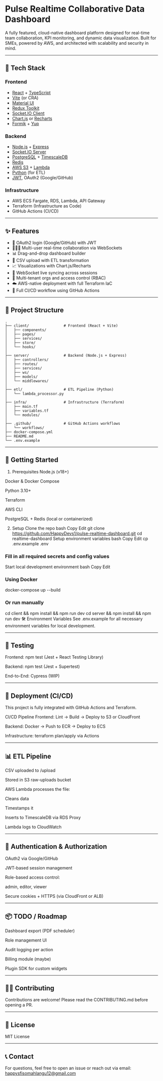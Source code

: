 # Pulse Realtime Collaborative Data Dashboard

A fully featured, cloud-native dashboard platform designed for real-time team collaboration, KPI monitoring, and dynamic data visualization. Built for SMEs, powered by AWS, and architected with scalability and security in mind.

---

## 🧩 Tech Stack

### Frontend
- [React](https://reactjs.org/) + [TypeScript](https://www.typescriptlang.org/)
- [Vite](https://vitejs.dev/) (or CRA)
- [Material UI](https://mui.com/)
- [Redux Toolkit](https://redux-toolkit.js.org/)
- [Socket.IO Client](https://socket.io/)
- [Chart.js](https://www.chartjs.org/) or [Recharts](https://recharts.org/)
- [Formik](https://formik.org/) + [Yup](https://github.com/jquense/yup)

### Backend
- [Node.js](https://nodejs.org/) + [Express](https://expressjs.com/)
- [Socket.IO Server](https://socket.io/)
- [PostgreSQL](https://www.postgresql.org/) + [TimescaleDB](https://www.timescale.com/)
- [Redis](https://redis.io/)
- [AWS S3](https://aws.amazon.com/s3/) + [Lambda](https://aws.amazon.com/lambda/)
- [Python](https://www.python.org/) (for ETL)
- [JWT](https://jwt.io/), OAuth2 (Google/GitHub)

### Infrastructure
- AWS ECS Fargate, RDS, Lambda, API Gateway
- Terraform (Infrastructure as Code)
- GitHub Actions (CI/CD)

---

## ✨ Features

- 🔐 OAuth2 login (Google/GitHub) with JWT
- 🧑‍🤝‍🧑 Multi-user real-time collaboration via WebSockets
- 📊 Drag-and-drop dashboard builder
- 📁 CSV upload with ETL transformation
- 📈 Visualizations with Chart.js/Recharts
- 🔄 WebSocket live syncing across sessions
- 🏢 Multi-tenant orgs and access control (RBAC)
- ☁️ AWS-native deployment with full Terraform IaC
- 🧪 Full CI/CD workflow using GitHub Actions

---

## 📁 Project Structure

```plaintext
.
├── client/                # Frontend (React + Vite)
│   ├── components/
│   ├── pages/
│   ├── services/
│   ├── store/
│   └── hooks/
│
├── server/                # Backend (Node.js + Express)
│   ├── controllers/
│   ├── routes/
│   ├── services/
│   ├── ws/
│   ├── models/
│   └── middlewares/
│
├── etl/                   # ETL Pipeline (Python)
│   └── lambda_processor.py
│
├── infra/                 # Infrastructure (Terraform)
│   ├── main.tf
│   ├── variables.tf
│   └── modules/
│
├── .github/               # GitHub Actions workflows
│   └── workflows/
├── docker-compose.yml
├── README.md
└── .env.example
```

---

## 🚀 Getting Started

1. Prerequisites
Node.js (v18+)

Docker & Docker Compose

Python 3.10+

Terraform

AWS CLI

PostgreSQL + Redis (local or containerized)

2. Setup
Clone the repo
bash
Copy
Edit
git clone https://github.com/HappyDevs1/pulse-realtime-dashboard.git
cd realtime-dashboard
Setup environment variables
bash
Copy
Edit
cp .env.example .env
### Fill in all required secrets and config values
Start local development environment
bash
Copy
Edit
### Using Docker
docker-compose up --build

### Or run manually
cd client && npm install && npm run dev
cd server && npm install && npm run dev
🛠 Environment Variables
See .env.example for all necessary environment variables for local development.

---

## 🧪 Testing
Frontend: npm test (Jest + React Testing Library)

Backend: npm test (Jest + Supertest)

End-to-End: Cypress (WIP)

---

## 🧱 Deployment (CI/CD)
This project is fully integrated with GitHub Actions and Terraform.

CI/CD Pipeline
Frontend: Lint → Build → Deploy to S3 or CloudFront

Backend: Docker → Push to ECR → Deploy to ECS

Infrastructure: terraform plan/apply via Actions

---

## 📊 ETL Pipeline
CSV uploaded to /upload

Stored in S3 raw-uploads bucket

AWS Lambda processes the file:

Cleans data

Timestamps it

Inserts to TimescaleDB via RDS Proxy

Lambda logs to CloudWatch

---

## 🔐 Authentication & Authorization

OAuth2 via Google/GitHub

JWT-based session management

Role-based access control:

admin, editor, viewer

Secure cookies + HTTPS (via CloudFront or ALB)

---

## 📦 TODO / Roadmap

 Dashboard export (PDF scheduler)

 Role management UI

 Audit logging per action

 Billing module (maybe)

 Plugin SDK for custom widgets

---

## 👨‍💻 Contributing

Contributions are welcome! Please read the CONTRIBUTING.md before opening a PR.

---

## 🧠 License

MIT License

---

## 📞 Contact

For questions, feel free to open an issue or reach out via email: happysfisomahlangu12@gmail.com
